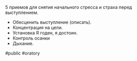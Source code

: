5 приемов для снятия начального стресса и страха перед выступлением.
- Обесценить выступление (описать). 
- Концентрация на цели. 
- Установка Я годен, я достоин. 
- Контроль осанки 
- Дыхание.

#public #oratory